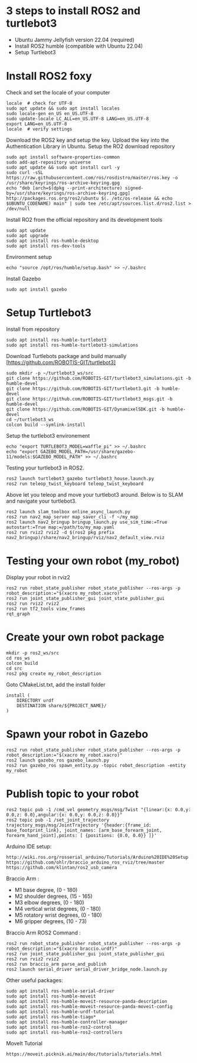 # 3 steps to install ROS2 and turtlebot3
* Ubuntu Jammy Jellyfish version 22.04 (required)
* Install ROS2 humble (compatible with Ubuntu 22.04)
* Setup Turtlebot3 


# Install ROS2 foxy
Check and set the locale of your computer
```
locale  # check for UTF-8
sudo apt update && sudo apt install locales
sudo locale-gen en_US en_US.UTF-8
sudo update-locale LC_ALL=en_US.UTF-8 LANG=en_US.UTF-8
export LANG=en_US.UTF-8
locale  # verify settings
```

Download the ROS2 key and setup the key. Upload the key into the Authentication Library in Ubuntu. Setup the RO2 download repository
```
sudo apt install software-properties-common
sudo add-apt-repository universe
sudo apt update && sudo apt install curl -y
sudo curl -sSL https://raw.githubusercontent.com/ros/rosdistro/master/ros.key -o /usr/share/keyrings/ros-archive-keyring.gpg
echo "deb [arch=$(dpkg --print-architecture) signed-by=/usr/share/keyrings/ros-archive-keyring.gpg] http://packages.ros.org/ros2/ubuntu $(. /etc/os-release && echo $UBUNTU_CODENAME) main" | sudo tee /etc/apt/sources.list.d/ros2.list > /dev/null
```

Install RO2 from the official repository and its development tools
```
sudo apt update
sudo apt upgrade
sudo apt install ros-humble-desktop
sudo apt install ros-dev-tools
```
Environment setup
```
echo "source /opt/ros/humble/setup.bash" >> ~/.bashrc
```

Install Gazebo
```
sudo apt install gazebo
```

# Setup Turtlebot3 
Install from repository
```
sudo apt install ros-humble-turtlebot3
sudo apt install ros-humble-turtlebot3-simulations
```
Download Turtlebots package and build manually [https://github.com/ROBOTIS-GIT/turtlebot3]
```
sudo mkdir -p ~/turtlebot3_ws/src
git clone https://github.com/ROBOTIS-GIT/turtlebot3_simulations.git -b humble-devel
git clone https://github.com/ROBOTIS-GIT/turtlebot3.git -b humble-devel
git clone https://github.com/ROBOTIS-GIT/turtlebot3_msgs.git -b humble-devel
git clone https://github.com/ROBOTIS-GIT/DynamixelSDK.git -b humble-devel
cd ~/turtlebot3_ws
colcon build --symlink-install
```
Setup the turtlebot3 environement
```
echo "export TURTLEBOT3_MODEL=waffle_pi" >> ~/.bashrc
echo "export GAZEBO_MODEL_PATH=/usr/share/gazebo-11/models:$GAZEBO_MODEL_PATH" >> ~/.bashrc
```
Testing your turtlebot3 in ROS2.

```
ros2 launch turtlebot3_gazebo turtlebot3_house.launch.py
ros2 run teleop_twist_keyboard teleop_twist_keyboard
```
Above let you teleop and move your turtlebot3 around. Below is to SLAM and navigate your turtlebot3.
```
ros2 launch slam_toolbox online_async_launch.py
ros2 run nav2_map_server map_saver_cli -f ~/my_map
ros2 launch nav2_bringup bringup_launch.py use_sim_time:=True autostart:=True map:=/path/to/my_map.yaml
ros2 run rviz2 rviz2 -d $(ros2 pkg prefix nav2_bringup)/share/nav2_bringup/rviz/nav2_default_view.rviz

```
# Testing your own robot (my_robot)
Display your robot in rviz2
```
ros2 run robot_state_publisher robot_state_publisher --ros-args -p robot_description:="$(xacro my_robot.xacro)"
ros2 run joint_state_publisher_gui joint_state_publisher_gui
ros2 run rviz2 rviz2
ros2 run tf2_tools view_frames
rqt_graph
```
# Create your own robot package
```
mkdir -p ros2_ws/src
cd ros_ws
colcon build
cd src
ros2 pkg create my_robot_description
```
Goto CMakeList.txt, add the install folder
```
install (
	DIRECTORY urdf
	DESTINATION share/${PROJECT_NAME}/
)
```
# Spawn your robot in Gazebo
```
ros2 run robot_state_publisher robot_state_publisher --ros-args -p robot_description:="$(xacro my_robot.xacro)"
ros2 launch gazebo_ros gazebo_launch.py
ros2 run gazebo_ros spawn_entity.py -topic robot_description -entity my_robot
```
# Publish topic to your robot
```
ros2 topic pub -1 /cmd_vel geometry_msgs/msg/Twist "{linear:{x: 0.0,y: 0.0,z: 0.0},angular:{x: 0.0,y: 0.0,z: 0.0}}"
ros2 topic pub -1 /set_joint_trajectory trajectory_msgs/msg/JointTrajectory '{header:{frame_id: base_footprint_link}, joint_names: [arm_base_forearm_joint, forearm_hand_joint],points: [ {positions: {0.0, 0.0}} ]}'
```

Arduino IDE setup:
```
http://wiki.ros.org/rosserial_arduino/Tutorials/Arduino%20IDE%20Setup
https://github.com/ohlr/braccio_arduino_ros_rviz/tree/master
https://github.com/klintan/ros2_usb_camera
```

Braccio Arm :
- M1 base degree, (0 - 180)
- M2 shoulder degrees, (15 - 165)
- M3 elbow degrees, (0 - 180)
- M4 vertical wrist degrees, (0 - 180)
- M5 rotatory wrist degrees, (0 - 180)
- M6 gripper degrees, (10 - 73)

Braccio Arm ROS2 Command :
```
ros2 run robot_state_publisher robot_state_publisher --ros-args -p robot_description:="$(xacro braccio.urdf)"
ros2 run joint_state_publisher_gui joint_state_publisher_gui
ros2 run rviz2 rviz2
ros2 run braccio_arm parse_and_publish 
ros2 launch serial_driver serial_driver_bridge_node.launch.py
```
Other useful packages:
```
sudo apt install ros-humble-serial-driver
sudo apt install ros-humble-moveit
sudo apt install ros-humble-moveit-resource-panda-description
sudo apt install ros-humble-moveit-resource-panda-moveit-config
sudo apt install ros-humble-urdf-tutorial
sudo apt install ros-humble-tiago*
sudo apt install ros-humble-controller-manager
sudo apt install ros-humble-ros2-control
sudo apt install ros-humble-ros2-controllers
```
MoveIt Tutorial
```
https://moveit.picknik.ai/main/doc/tutorials/tutorials.html
```

